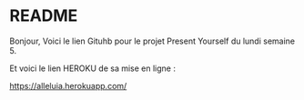 # README

Bonjour, Voici le lien Gituhb pour le projet Present Yourself du lundi semaine 5.

Et voici le lien HEROKU de sa mise en ligne : 

https://alleluia.herokuapp.com/
